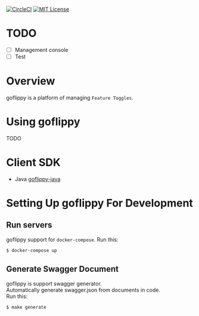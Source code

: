 [![CircleCI](https://circleci.com/gh/neko-neko/goflippy/tree/master.svg?style=shield&circle-token=b4e94e627c67fd9ab598b4b5124e98a65fb816ea)](https://circleci.com/gh/neko-neko/goflippy/tree/master)
[![MIT License](https://img.shields.io/badge/license-MIT-blue.svg?style=flat)](LICENSE)

# TODO
- [ ] Management console
- [ ] Test

# Overview
goflippy is a platform of managing `Feature Toggles`.

# Using goflippy
TODO

# Client SDK
- Java [goflippy-java](https://github.com/neko-neko/goflippy-java)

# Setting Up goflippy For Development
## Run servers
goflippy support for `docker-compose`.
Run this:

```bash
$ docker-compose up
```

## Generate Swagger Document
goflippy is support swagger generator.  
Automatically generate swagger.json from documents in code.  
Run this:

```bash
$ make generate
```
